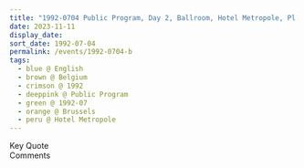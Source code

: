 ```yaml
---
title: "1992-0704 Public Program, Day 2, Ballroom, Hotel Metropole, Pl. De Brouckère 31, Brussels, Belgium"
date: 2023-11-11
display_date: 
sort_date: 1992-07-04
permalink: /events/1992-0704-b
tags:
  - blue @ English
  - brown @ Belgium
  - crimson @ 1992
  - deeppink @ Public Program
  - green @ 1992-07
  - orange @ Brussels
  - peru @ Hotel Metropole
---
```


<wave-list>
  <list-title color="green" width="75">Key Quote</list-title>
  <list-item color="BlanchedAlmond"  width="200"></list-item>
  <list-item color="Lavender"></list-item>
  <list-item color="BlanchedAlmond"></list-item>
</wave-list>

<br>

<wave-list>
  <list-title color="green" width="75">Comments</list-title>
  <list-item color="BlanchedAlmond"  width="200"></list-item>
  <list-item color="Lavender"></list-item>
  <list-item color="BlanchedAlmond"></list-item>
</wave-list>
